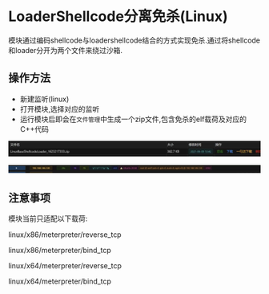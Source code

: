 # LoaderShellcode分离免杀(Linux)

模块通过编码shellcode与loadershellcode结合的方式实现免杀.通过将shellcode和loader分开为两个文件来绕过沙箱.

## 操作方法

+ 新建监听(linux)
+ 打开模块,选择对应的监听
+ 运行模块后即会在`文件管理`中生成一个zip文件,包含免杀的elf载荷及对应的C++代码

![](img\Execution_UserExecution_LinuxSplitShellcodeLoader\1.webp)

![](img\Execution_UserExecution_LinuxSplitShellcodeLoader\2.webp)

## 注意事项

模块当前只适配以下载荷:

linux/x86/meterpreter/reverse_tcp

linux/x86/meterpreter/bind_tcp

linux/x64/meterpreter/reverse_tcp

linux/x64/meterpreter/bind_tcp


